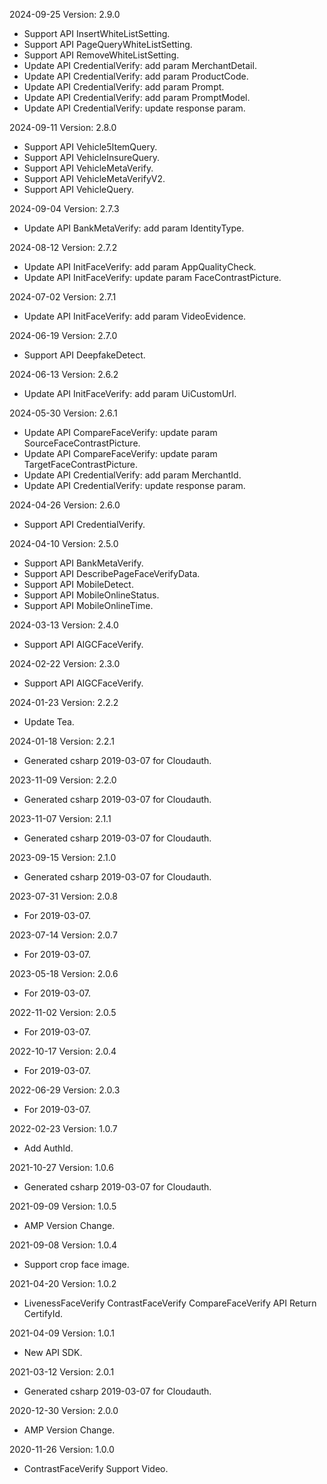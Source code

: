 2024-09-25 Version: 2.9.0
- Support API InsertWhiteListSetting.
- Support API PageQueryWhiteListSetting.
- Support API RemoveWhiteListSetting.
- Update API CredentialVerify: add param MerchantDetail.
- Update API CredentialVerify: add param ProductCode.
- Update API CredentialVerify: add param Prompt.
- Update API CredentialVerify: add param PromptModel.
- Update API CredentialVerify: update response param.


2024-09-11 Version: 2.8.0
- Support API Vehicle5ItemQuery.
- Support API VehicleInsureQuery.
- Support API VehicleMetaVerify.
- Support API VehicleMetaVerifyV2.
- Support API VehicleQuery.


2024-09-04 Version: 2.7.3
- Update API BankMetaVerify: add param IdentityType.


2024-08-12 Version: 2.7.2
- Update API InitFaceVerify: add param AppQualityCheck.
- Update API InitFaceVerify: update param FaceContrastPicture.


2024-07-02 Version: 2.7.1
- Update API InitFaceVerify: add param VideoEvidence.


2024-06-19 Version: 2.7.0
- Support API DeepfakeDetect.


2024-06-13 Version: 2.6.2
- Update API InitFaceVerify: add param UiCustomUrl.


2024-05-30 Version: 2.6.1
- Update API CompareFaceVerify: update param SourceFaceContrastPicture.
- Update API CompareFaceVerify: update param TargetFaceContrastPicture.
- Update API CredentialVerify: add param MerchantId.
- Update API CredentialVerify: update response param.


2024-04-26 Version: 2.6.0
- Support API CredentialVerify.


2024-04-10 Version: 2.5.0
- Support API BankMetaVerify.
- Support API DescribePageFaceVerifyData.
- Support API MobileDetect.
- Support API MobileOnlineStatus.
- Support API MobileOnlineTime.


2024-03-13 Version: 2.4.0
- Support API AIGCFaceVerify.


2024-02-22 Version: 2.3.0
- Support API AIGCFaceVerify.


2024-01-23 Version: 2.2.2
- Update Tea.

2024-01-18 Version: 2.2.1
- Generated csharp 2019-03-07 for Cloudauth.

2023-11-09 Version: 2.2.0
- Generated csharp 2019-03-07 for Cloudauth.

2023-11-07 Version: 2.1.1
- Generated csharp 2019-03-07 for Cloudauth.

2023-09-15 Version: 2.1.0
- Generated csharp 2019-03-07 for Cloudauth.

2023-07-31 Version: 2.0.8
- For 2019-03-07.

2023-07-14 Version: 2.0.7
- For 2019-03-07.

2023-05-18 Version: 2.0.6
- For 2019-03-07.

2022-11-02 Version: 2.0.5
- For 2019-03-07.

2022-10-17 Version: 2.0.4
- For 2019-03-07.

2022-06-29 Version: 2.0.3
- For 2019-03-07.

2022-02-23 Version: 1.0.7
- Add AuthId.

2021-10-27 Version: 1.0.6
- Generated csharp 2019-03-07 for Cloudauth.

2021-09-09 Version: 1.0.5
- AMP Version Change.

2021-09-08 Version: 1.0.4
- Support crop face image.

2021-04-20 Version: 1.0.2
- LivenessFaceVerify ContrastFaceVerify CompareFaceVerify API Return CertifyId.

2021-04-09 Version: 1.0.1
- New API SDK.

2021-03-12 Version: 2.0.1
- Generated csharp 2019-03-07 for Cloudauth.

2020-12-30 Version: 2.0.0
- AMP Version Change.

2020-11-26 Version: 1.0.0
- ContrastFaceVerify Support Video.

